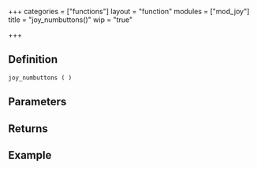 +++
categories = ["functions"]
layout = "function"
modules = ["mod_joy"]
title = "joy_numbuttons()"
wip = "true"

+++

## Definition

    joy_numbuttons ( )

## Parameters

## Returns

## Example

```
```
